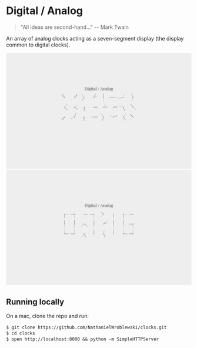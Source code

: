 Digital / Analog
===

> "All ideas are second-hand..." -- Mark Twain

An array of analog clocks acting as a seven-segment display (the display common
to digital clocks).

![screenshot1](https://raw.githubusercontent.com/NathanielWroblewski/clocks/master/public/images/screenshot.png)
![screenshot2](https://raw.githubusercontent.com/NathanielWroblewski/clocks/master/public/images/screenshot2.png)

Running locally
---

On a mac, clone the repo and run:

```
$ git clone https://github.com/NathanielWroblewski/clocks.git
$ cd clocks
$ open http://localhost:8000 && python -m SimpleHTTPServer
```
